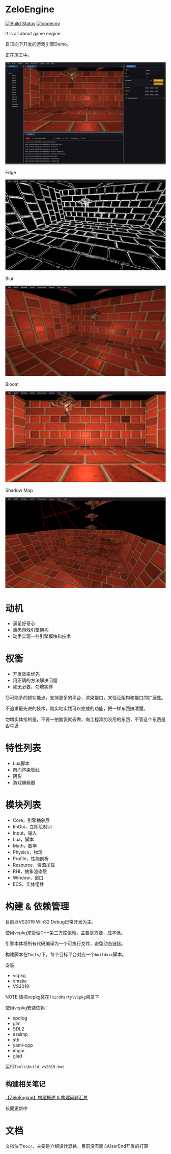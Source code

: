 # ZeloEngine

[![Build Status](https://travis-ci.org/gujans/travis-gtest-cmake-example.svg?branch=master)](https://travis-ci.org/gujans/travis-gtest-cmake-example) [![codecov](https://codecov.io/gh/gujans/travis-gtest-cmake-example/branch/master/graph/badge.svg)](https://codecov.io/gh/gujans/travis-gtest-cmake-example)

It is all about game engine.

自顶向下开发的游戏引擎Demo。

正在施工中。

![Snipaste_2021-09-30_19-41-26](https://raw.githubusercontent.com/zolo-mario/image-host/main/20210930/Snipaste_2021-09-30_19-41-26.1b7emlmhome8.png)

Edge

![Snipaste_2021-10-17_21-48-52](https://raw.githubusercontent.com/zolo-mario/image-host/main/20211017/Snipaste_2021-10-17_21-48-52.4uwaoph4mxa0.png)

Blur

![Snipaste_2021-10-18_11-33-53](https://raw.githubusercontent.com/zolo-mario/image-host/main/20211018/Snipaste_2021-10-18_11-33-53.32tz2wzhidm0.png)

Bloom

![Snipaste_2021-10-18_17-49-56](https://raw.githubusercontent.com/zolo-mario/image-host/main/20211018/Snipaste_2021-10-18_17-49-56.4hhw6w5wj64.png)

Shadow Map

![Snipaste_2021-10-21_00-41-23](https://raw.githubusercontent.com/zolo-mario/image-host/main/20211021/Snipaste_2021-10-21_00-41-23.1ukj4tev8bgg.png)

# 动机

* 满足好奇心
* 熟悉游戏引擎架构
* 动手实现一些引擎模块和技术

# 权衡

* 开发效率优先
* 用正确的方法解决问题
* 如无必要，勿增实体

尽可能多的铺功能点，支持更多的平台，渲染接口，来验证架构和接口的扩展性。

不追求最先进的技术，踏实地实践可以完成的功能，把一样东西搞清楚。

勿增实体指的是，不要一拍脑袋就去做，向工程添加没用的东西，不管这个东西是否牛逼

# 特性列表

* Lua脚本
* 前向渲染管线
* 阴影
* 游戏编辑器

# 模块列表

* Core，引擎抽象层
* ImGui，立即绘制UI
* Input，输入
* Lua，脚本
* Math，数学
* Physics，物理
* Profile，性能剖析
* Resource，资源加载
* RHI，抽象渲染层
* Window，窗口
* ECS，实体组件

# 构建 & 依赖管理

目前以VS2019 Win32 Debug日常开发为主。

使用vcpkg来管理C++第三方库依赖，主要是方便，成本低。

引擎本体将所有代码编译为一个可执行文件，避免动态链接。

构建脚本在`Tools/`下，每个目标平台对应一个`buildxxx`脚本。

安装:

* vcpkg
* cmake
* VS2019

NOTE 请把vcpkg装在`ThirdParty\Vcpkg`目录下

使用vcpkg安装依赖：

* spdlog
* glm
* SDL2
* assimp
* stb
* yaml-cpp
* imgui
* glad

运行`Tools\build_vs2019.bat`

## 构建相关笔记

[【ZeloEngine】构建概述 & 构建问题汇总](https://blog.csdn.net/zolo_mario/article/details/117652524)

长期更新中

# 文档

文档位于`Doc/`，主要是介绍设计思路，目前没有面向UserEnd开发的打算
